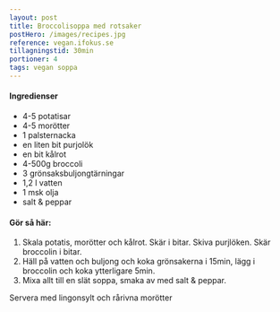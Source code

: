 ```yaml
---
layout: post
title: Broccolisoppa med rotsaker
postHero: /images/recipes.jpg
reference: vegan.ifokus.se
tillagningstid: 30min
portioner: 4
tags: vegan soppa
---
```

<h4>Ingredienser</h4>
<ul>
    <li>4-5 potatisar</li>
    <li>4-5 morötter</li>
    <li>1 palsternacka</li>
    <li>en liten bit purjolök</li>
    <li>en bit kålrot</li>
    <li>4-500g broccoli</li>
    <li>3 grönsaksbuljongtärningar</li>
    <li>1,2 l vatten</li>
    <li>1 msk olja</li>
    <li>salt & peppar</li>
</ul>
<h4>Gör så här:</h4>
<ol>
    <li>Skala potatis, morötter och kålrot. Skär i bitar. Skiva purjlöken. Skär broccolin i bitar.</li>
    <li>Häll på vatten och buljong och koka grönsakerna i 15min, lägg i broccolin och koka ytterligare 5min.</li>
    <li>Mixa allt till en slät soppa, smaka av med salt & peppar.</li>
</ol>

<p>Servera med lingonsylt och rårivna morötter</p>



















